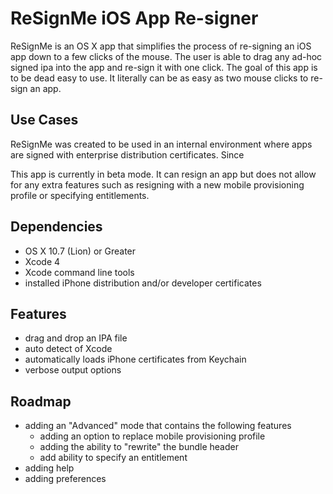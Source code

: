 ReSignMe iOS App Re-signer
==========================

ReSignMe is an OS X app that simplifies the process of re-signing an iOS app down to a few clicks of the mouse. The user is able to drag any ad-hoc signed ipa into the app and re-sign it with one click. The goal of this app is to be dead easy to use. It literally can be as easy as two mouse clicks to re-sign an app.

## Use Cases ##
ReSignMe was created to be used in an internal environment where apps are signed with enterprise distribution certificates. Since 

This app is currently in beta mode. It can resign an app but does not allow for any extra features such as resigning with a new mobile provisioning profile or specifying entitlements.

## Dependencies ##
  * OS X 10.7 (Lion) or Greater
  * Xcode 4
  * Xcode command line tools
  * installed iPhone distribution and/or developer certificates

## Features ##
  * drag and drop an IPA file
  * auto detect of Xcode
  * automatically loads iPhone certificates from Keychain
  * verbose output options



## Roadmap ##
  * adding an "Advanced" mode that contains the following features
    * adding an option to replace mobile provisioning profile
    * adding the ability to "rewrite" the bundle header
    * add ability to specify an entitlement
  * adding help
  * adding preferences
